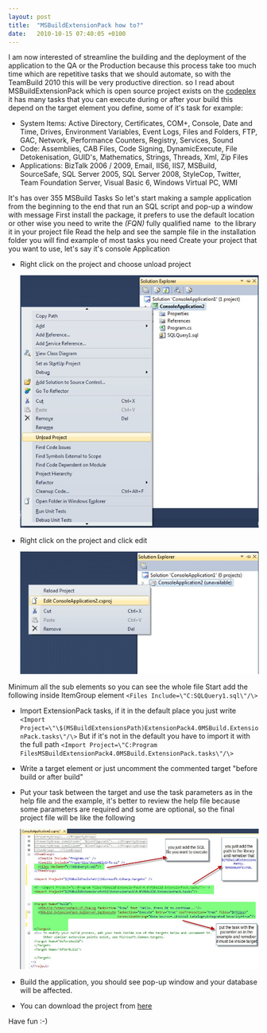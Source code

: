 ```yaml
---
layout: post
title:  "MSBuildExtensionPack how to?"
date:   2010-10-15 07:40:05 +0100
---
```


I am now interested of streamline the building and the deployment of the
application to the QA or the Production because this process take too
much time which are repetitive tasks that we should automate, so with
the TeamBuild 2010 this will be very productive direction. so I read
about MSBuildExtensionPack which is open source project exists on the
[codeplex](http://msbuildextensionpack.codeplex.com/) it has many tasks
that you can execute during or after your build this depend on the
target element you define, some of it\'s task for example:

-   System Items: Active Directory, Certificates, COM+, Console, Date
    and Time, Drives, Environment Variables, Event Logs, Files and
    Folders, FTP, GAC, Network, Performance Counters, Registry,
    Services, Sound
-   Code: Assemblies, CAB Files, Code Signing, DynamicExecute, File
    Detokenisation, GUID's, Mathematics, Strings, Threads, Xml, Zip
    Files
-   Applications: BizTalk 2006 / 2009, Email, IIS6, IIS7, MSBuild,
    SourceSafe, SQL Server 2005, SQL Server 2008, StyleCop, Twitter,
    Team Foundation Server, Visual Basic 6, Windows Virtual PC, WMI

It\'s has over 355 MSBuild Tasks So let\'s start making a sample
application from the beginning to the end that run an SQL script and
pop-up a window with message First install the package, it prefers to
use the default location or other wise you need to write the *(FQN)*
fully qualified name  to the library  it in your project file Read the
help and see the sample file in the installation folder you will find
example of most tasks you need Create your project that you want to use,
let\'s say it\'s console Application

-   Right click on the project and choose unload project
    
    ![How to unload project](/assets/img/2010/10/UnloadProject.jpg)

<!-- -->

-   Right click on the project and click edit 
  
    ![How to edit project file](/assets/img/2010/10/EditProject.jpg)

Minimum all the sub elements so you can see the whole file Start add the
following inside ItemGroup element
`<Files Include=\"C:SQLQuery1.sql\"/\>`

-   Import ExtensionPack tasks, if it in the default place you just
    write
    `<Import Project=\"\$(MSBuildExtensionsPath)ExtensionPack4.0MSBuild.ExtensionPack.tasks\"/\>`
    But if it\'s not in the default you have to import it with the full path
    `<Import Project=\"C:Program FilesMSBuildExtensionPack4.0MSBuild.ExtensionPack.tasks\"/\>`
    

<!-- -->

-   Write a target element or just uncomment the commented target
    \"before build or after build\"

<!-- -->

-   Put your task between the target and use the task parameters as in
    the help file and the example, it\'s better to review the help file
    because some parameters are required and some are optional, so the
    final project file will be like the following 
    
    ![Project file from inside](/assets/img/2010/10/csprojFile.jpg)

<!-- -->

-   Build the application, you should see pop-up window and your
    database will be affected.

<!-- -->

-   You can download the project from
    [here](http://cid-4bcaa16d27b46600.office.live.com/self.aspx/.Public/Blog%20New/MSBuild/MSBuildExtention/MSBuildExtenstionPack.zip "MSBuildExtentionExample")

Have fun :-)
